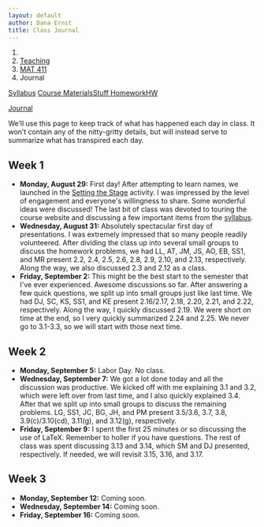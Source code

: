 ```yaml
---
layout: default
author: Dana Ernst
title: Class Journal
---
```


<ol class="breadcrumb">
  <li><a href="/"><i class="fa fa-home"></i></a></li>
  <li><a href="/teaching/">Teaching</a></li>
  <li><a href="/teaching/mat411f16">MAT 411</a></li>
  <li class="active">Journal</li>
</ol>

<div class="row">
<div class="col-xs-12">
<div class="btn-group btn-group-justified">
<a class="btn btn-default btn-success" href="{{site.baseurl}}/teaching/mat411f16/syllabus/">Syllabus</a>

<a class="btn btn-default btn-primary" href="{{site.baseurl}}/teaching/mat411f16/materials/">
<span class="hidden-xs">Course Materials</span><span class="visible-xs">Stuff</span>
</a>

<a class="btn btn-default btn-warning" href="{{site.baseurl}}/teaching/mat411f16/homework/">
<span class="hidden-xs">Homework</span><span class="visible-xs">HW</span>
</a>

<a class="btn btn-default btn-info" href="{{site.baseurl}}/teaching/mat411f16/journal/">Journal</a>
</div>
</div>
</div>

We’ll use this page to keep track of what has happened each day in class. It won’t contain any of the nitty-gritty details, but will instead serve to summarize what has transpired each day.

## Week 1 ##

<ul class="fa-ul">
  <li><i class="fa-li fa fa-calendar-check-o"></i><b>Monday, August 29:</b> First day!  After attempting to learn names, we launched in the <a href="{{ site.baseurl }}/teaching/SettingTheStage.pdf">Setting the Stage</a> activity.  I was impressed by the level of engagement and everyone's willingness to share.  Some wonderful ideas were discussed! The last bit of class was devoted to touring the course website and discussing a few important items from the <a href="{{site.baseurl}}/teaching/mat411f16/syllabus/">syllabus</a>.</li>
  <li><i class="fa-li fa fa-calendar-check-o"></i><b>Wednesday, August 31:</b> Absolutely spectacular first day of presentations.  I was extremely impressed that so many people readily volunteered. After dividing the class up into several small groups to discuss the homework problems, we had LL, AT, JM, JS, AO, EB, SS1, and MR present 2.2, 2.4, 2.5, 2.6, 2.8, 2.9, 2.10, and 2.13, respectively.  Along the way, we also discussed 2.3 and 2.12 as a class.</li>
  <li><i class="fa-li fa fa-calendar-check-o"></i><b>Friday, September 2:</b> This might be the best start to the semester that I've ever experienced.  Awesome discussions so far. After answering a few quick questions, we split up into small groups just like last time.  We had DJ, SC, KS, SS1, and KE present 2.16/2.17, 2.18, 2.20, 2.21, and 2.22, respectively.  Along the way, I quickly discussed 2.19.  We were short on time at the end, so I very quickly summarized 2.24 and 2.25.  We never go to 3.1-3.3, so we will start with those next time.</li>
</ul>
<!--
<ul class="fa-ul">
  <li><i class="fa-li fa fa-calendar-check-o"></i><b>Monday, August 29:</b> First day!  After attempting to learn names, we launched in the <a href="{{ site.baseurl }}/teaching/SettingTheStage.pdf">Setting the Stage</a> activity.  I was impressed by the level of engagement and everyone's willingness to share.  Some wonderful ideas were discussed! The last bit of class was devoted to touring the course website and discussing a few important items from the <a href="{{site.baseurl}}/teaching/mat411f16/syllabus/">syllabus</a>.</li>
  <li><i class="fa-li fa fa-calendar-check-o"></i><b>Wednesday, January 20:</b> First day!  After attempting to learn names, we launched in the <a href="{{ site.baseurl }}/teaching/SettingTheStage.pdf">Setting the Stage</a> activity.  I was impressed by the level of engagement and everyone's willingness to share.  Some wonderful ideas were discussed! The last bit of class was devoted to touring the course website and discussing a few important items from the <a href="{{site.baseurl}}/teaching/mat411f16/syllabus/">syllabus</a>.</li>
  <li><i class="fa-li fa fa-calendar-check-o"></i><b>Friday, January 22:</b> Great first day of student presentations!  I was extremely impressed that so many people readily volunteered.  After answering a few quick questions about the syllabus, I spent a few minutes highlighting a few key features of Spinpossible.  Next, we had JK, GG, LF, IA, EO, KS, and ES present 2.2, 2.3, 2.4, 2.5, 2.6, 2.8, and 2.9, respectively.  I was really pleased with how the presentations went, both for the presenters and for the audience. We didn't get to 2.10-2.12.  We might come back to these on Monday.</li>
</ul> -->

## Week 2 ##

<ul class="fa-ul">
  <li><i class="fa-li fa fa-calendar-check-o"></i><b>Monday, September 5:</b> Labor Day. No class.</li>
  <li><i class="fa-li fa fa-calendar-check-o"></i><b>Wednesday, September 7:</b> We got a lot done today and all the discussion was productive.  We kicked off with me explaining 3.1 and 3.2, which were left over from last time, and I also quickly explained 3.4.  After that we split up into small groups to discuss the remaining problems.  LG, SS1, JC, BG, JH, and PM present 3.5/3.6, 3.7, 3.8, 3.9(c)/3.10(cd), 3.11(g), and 3.12(g), respectively.</li>
  <li><i class="fa-li fa fa-calendar-check-o"></i><b>Friday, September 9:</b> I spent the first 25 minutes or so discussing the use of LaTeX. Remember to holler if you have questions.  The rest of class was spent discussing 3.13 and 3.14, which SM and DJ presented, respectively.  If needed, we will revisit 3.15, 3.16, and 3.17.</li>
</ul>

## Week 3 ##

<ul class="fa-ul">
  <li><i class="fa-li fa fa-calendar-check-o"></i><b>Monday, September 12:</b> Coming soon.</li>
  <li><i class="fa-li fa fa-calendar-check-o"></i><b>Wednesday, September 14:</b> Coming soon.</li>
  <li><i class="fa-li fa fa-calendar-check-o"></i><b>Friday, September 16:</b> Coming soon.</li>
</ul>

<!--

## Week 4 ##

<ul class="fa-ul">
  <li><i class="fa-li fa fa-calendar-check-o"></i><b>Monday, February 8:</b> The major theme of the day was binary operations.  After a short discussion of where we are headed, MT presented 4.27/4.28.  Next, we had KG, KW, RV, RW, AM1, and EO presented 5.8, 5.9, 5.10, 5.11, 5.13, and 5.14, respectively.  EO's attempt at Theorem 5.14 was pretty close, but had some minor notational issues.  Nonetheless, I was impressed.</li>
  <li><i class="fa-li fa fa-calendar-check-o"></i><b>Wednesday, February 10:</b> The first few minutes of class were devoted to discussing the upcoming exam.  Next, we looked at some interesting errors on student work from Weekly Homework 1.  This took quite a bit of time, but I think it was worthwhile.  With the time we had left, BA, HG, and FT presented 5.16, 5.17, and 5.20, respectively.  There were a bunch of problems that we didn't get to. Andrew will be covering for me on Friday and he will pick up where we left off.</li>
  <li><i class="fa-li fa fa-calendar-check-o"></i><b>Friday, February 12:</b> Andrew covered for me while I was out of town.  According to his notes, MN, SW, LF, NW, ER, BS, EO, and GG presented 5.21, 5.23, 5.24, 5.25, 5.26, 5.27, 5.28, and 5.29, respectively.</li>
</ul>

## Week 5 ##

<ul class="fa-ul">
  <li><i class="fa-li fa fa-calendar-check-o"></i><b>Monday, February 15:</b> We chatted very briefly about the exam and then I spent a few minutes comparing solving equations in linear algebra to solving equations in the context of groups.  Next, we had CM, FT, AT, KF, RV, and KS present 5.30, 5.32, 5.33, 5.34, 5.35, and 5.37, respectively.  There were a few problems we didn't get to and students do not need to worry about these for the exams.</li>
  <li><i class="fa-li fa fa-calendar-check-o"></i><b>Wednesday, February 17:</b> The students took the in-class portion of Exam 1.</li>
  <li><i class="fa-li fa fa-calendar-check-o"></i><b>Friday, February 12:</b> After a quick discussion of the take-home portion of Exam 1, we took care of a few outstanding problems.  We had ES, SC, and IA present 5.38, 5.40, and 5.41, respectively.  Next, I spent a few minutes summarizing "the taxonomy of groups" and the phrase "up to isomorphism."  I then lectured over 5.39, 5.42, 5.43, and 5.45.  I'll continue lecturing until the take-home exam is due next week.</li>
</ul>

## Week 6 ##

<ul class="fa-ul">
  <li><i class="fa-li fa fa-calendar-check-o"></i><b>Monday, February 22:</b> After handing back the in-class portion of Exam 1, I launched into lecturing.  We picked up where we left off on Friday with a discussion of the taxonomy of groups and then continued on with the course notes.  I covered 5.46-5.51.</li>
  <li><i class="fa-li fa fa-calendar-check-o"></i><b>Wednesday, February 24:</b> We picked up where we left off. Theorem 5.53 was on Exam 1, so I talked about it very briefly.  Next, we carefully worked through 5.55-5.58.  We left 5.55(d) open with the intention of discussing it later.</li>
  <li><i class="fa-li fa fa-calendar-check-o"></i><b>Friday, February 26:</b> New room!  We moved into a room with more white board space, which makes me very happy.  I divided the class up into 6 small groups and each group was tasked with discussing one of 5.61, 5.62/5.67, 5.63, 5.64, 5.66, and 5.68.  For 10-15 minutes, I let each group discuss their proposed solution to the problem they were assigned. Next, each group's spokesperson discussed their group's solution.  We had AM2, BS, CS, and HG present 5.61, 5.62/5.67, 5.63, and 5.64, respectively.  CS's presentation of Theorem 5.63 was excellent.  We ran out of time and didn't get to discuss 5.66 and 5.68.  We'll likely skip discussing 5.68, but we will squeeze in 5.66 next time.</li>
</ul>

## Week 7 ##

<ul class="fa-ul">
  <li><i class="fa-li fa fa-calendar-check-o"></i><b>Monday, February 29:</b> I was a little out of it today, but had a lot of fun nonetheless.  Just like last time, we divided the class up into several small groups.  After the groups had a chance to work on their respective problems, I finally got around to discussing 5.56(d).  Next, KS walked us through 5.66, which was left over from last time.  The rest of the problems focused on subgroup lattices.  Problems 5.69, 5.70, 5.71, 5.72, 5.73, 5.74, and 5.76/5.77 were presented by GG, MT, SC, EO, RV, MT, and IA, respectively.  Along the way, I discussed 5.75.  Good day!</li>
  <li><i class="fa-li fa fa-calendar-check-o"></i><b>Wednesday, March 2:</b> Class began with me summarizing the homomorphic property and what it means. Next, we divvied up the class into several small groups to discuss problems from the homework.  After a few minutes we started discussing each group's proposed solution.  We had AW, AH, CL, ES, and CM present 5.80, 5.81(a), 5.81(bc), 5.82, and 5.83, respectively.  We didn't get through all of the problems, so we will start with those next time.</li>
  <li><i class="fa-li fa fa-calendar-check-o"></i><b>Friday, March 4:</b> We picked up where we left off.  LF, MN, RW, BA, and IA presented 5.84, 8.85, 5.87, and 5.89, respectively.  Along the way, I discussed 5.88.  This ticked off all the leftovers from last time and got us most of the way through the new problems.  I will discuss Problem 5.91 at the beginning of class next time.  We may end up skipping a discussion on Theorem 5.90.</li>
</ul>

## Week 8 ##

<ul class="fa-ul">
  <li><i class="fa-li fa fa-calendar-check-o"></i><b>Monday, March 7:</b> Today began with me discussing which theorems at the end of Chapter 5 required the function to be an isomorphism.  We will return to this issue in a couple chapters.  Next, we split the class up into seven small groups, each of which was tasked with discussing a particular homework problem.  ER, GG and KF, AT, and AM1 presented 6.3/6.4(abcdef), 6.4(ghijk)/6.5, 6.6, and 6.7, respectively.  Unfortunately, we didn't get to 6.8, 6.9, 6.10, and 6.11, which we will try to squeeze in next time.</li>
  <li><i class="fa-li fa fa-calendar-check-o"></i><b>Wednesday, March 9:</b> JK, AW, SC, ES, IA, and LF presented 6.8(b), 6.10, 6.11, 6.14, 6.16/6.17, and 6.18, respectively.  We'll do with 6.8(a) and 6.20 at the beginning of class next time.</li>
  <li><i class="fa-li fa fa-calendar-check-o"></i><b>Friday, March 11:</b> We finally got to Theorem 6.8(a), which SW presented.  EO also presented 6.20, which was another left over.  After doing these problems, we split up into small groups to tackle most of the problems from homework.  We had MT, RV, RW, AM2, MT, and BS present 6.21, 6.23, 6.28, 6.29, 6.30, and 6.31, respectively.  We'd handle 6.24-6.27 after spring break.</li>
</ul>

## Week 9 ##

<ul class="fa-ul">
  <li><i class="fa-li fa fa-calendar-check-o"></i><b>Monday, March 21:</b> I spent the whole class lecturing.  I picked up where we left off and covered material in the notes up to and including Corollary 6.36.  We started discussing Theorem 6.37 but ran out of time.</li>
  <li><i class="fa-li fa fa-calendar-check-o"></i><b>Wednesday, March 23:</b> After a quick chat about the upcoming exam, we divvied the class up into small groups to work on problems from the homework.  When we brought everyone back together, we had AM2, MN, KF, AT, NW, KG present 6.37, 6.38, 6.41, 6.40(a), 6.40(b), and 6.43, respectively.  Along the way, I discussed 6.39 and 6.42.  We'll wrap up 6.45, 6.46, 6.47, and 6.48 next time.</li>
  <li><i class="fa-li fa fa-calendar-check-o"></i><b>Friday, March 25:</b> It was a fairly busy and action-packed class.  After some discussion about moving the exam to Wednesday, we jumped right into tackling the problems that were left over from last time.  After an involved discussion about 6.45, CS and AH presented 6.46 and 6.47, respectively.  Then we quickly dispensed with 6.48.  Next, we cranked through all of Section 6.2.  We had MT, CM, IA, JK, AM, RV, and SC present 6.50, 6.51, 6.52, 6.53(a), 6.53(b), 6.53(c), and 6.54, respectively.</li>
</ul>

## Week 10 ##

<ul class="fa-ul">
  <li><i class="fa-li fa fa-calendar-check-o"></i><b>Monday, March 28:</b> As usual, we split up into several small groups and after a short period of time, we regrouped to discuss what each group came up with.  We had NW, CL, KG, KS, CM, SC, MT, ER, AT, and BA present 6.56, 6.57, 6.59, 6.60, 6.61, 6.62, 6.63, 6.64, 6.65, and 6.66, respectively.  This was a nice set of problems to do just before the exam.  It seemed like no one had any difficulty.</li>
  <li><i class="fa-li fa fa-calendar-check-o"></i><b>Wednesday, March 30:</b> The students took Exam 2.</li>
  <li><i class="fa-li fa fa-calendar-check-o"></i><b>Friday, April 1:</b> I lectured over Section 6.3.  In particular, I discussed 6.67, 6.68, 6.69, 6.70, 6.76, and 6.77.</li>
</ul>

## Week 11 ##

<ul class="fa-ul">
  <li><i class="fa-li fa fa-calendar-check-o"></i><b>Monday, April 4:</b> I continued lecturing over Section 6.3 of the course notes.  We covered 6.71-6.75, 6.78, 6.79.</li>
  <li><i class="fa-li fa fa-calendar-check-o"></i><b>Wednesday, April 6:</b> We accomplished a lot today! We had EO, CS, SC, AM1, ER, ES, and IA present 6.80, 6.81, 6.82, 6.83, 6.84, 6.85, and 6.86, respectively.</li>
  <li><i class="fa-li fa fa-calendar-check-o"></i><b>Friday, April 8:</b> Another busy day.  We had AW, KG, MT, MN, CL, RW, AH, and BA present 6.92, 6.95, 6.96/6.97, 6.100, 6.101, 6.102, 6.103, 6.104, respectively.  As a class, we also discussed 6.98 and 6.105.  As promised, I will send you a write up of the proof of Lemma 6.91.</li>
</ul>

## Week 12 ##

<ul class="fa-ul">
  <li><i class="fa-li fa fa-calendar-check-o"></i><b>Monday, April 11:</b> After some discussion of Exam 2 and grades, I talked for a bit about cosets.  Along the way, I completed 7.2, 7.3, 7.5, 7.6, and 7.7.  We also had SC and ES show us 7.4(ab) and 7.4(cd), respectively.</li>
  <li><i class="fa-li fa fa-calendar-check-o"></i><b>Wednesday, April 13:</b> After some discussion of cosets and Lagrange's Theorem, we launched into small groups discussing problems. We had KS, CL, IA, BS, MT, GG, RV, and AM2 present 7.8(1), 7.8(2), 7.8(3), 7.8(4), 7.18, 7.19, 7.21, and 7.22, respectively.  This is hard stuff and I'm really pleased with how things are going.</li>
  <li><i class="fa-li fa fa-calendar-check-o"></i><b>Friday, April 15:</b> We had SW, NW, LF, BA, AW, CM, and AM1 present 7.25, 7.26(a), 7.26(b), 7.27, 7.29, 7.30, and 7.31, respectively.  We didn't quite finish 7.31, so we'll start with that next time.</li>
</ul>

## Week 13 ##

<ul class="fa-ul">
  <li><i class="fa-li fa fa-calendar-check-o"></i><b>Monday, April 18:</b> We kicked off with me walking through the proof of Theorem 7.31, which provides an alternative for checking whether a subgroup is normal.  Next, we split into small groups to discuss most of the problems due today.  We had MN, KF, AT, AH, and MT share their group's proposed solutions to 8.6, 8.7, 8.8, 8.13, and 8.15, respectively.  We still have 8.10, 8.11, 8.16, 8.17, and 8.18 as outstanding.</li>
  <li><i class="fa-li fa fa-calendar-check-o"></i><b>Wednesday, April 20:</b> I was really impressed with how things went today.  After some discussion of 8.11 and 8.16, we split up into small groups as usual.  After a few minutes, we had ER, KF, HG, ES, EO, LF, and GG share solutions to 8.17, 8.18, 8.19, 8.20, 8.21, 8.22, and 8.25, respectively.  Theorem 8.10 is still outstanding, but we will tackle it on Friday.</li>
  <li><i class="fa-li fa fa-calendar-check-o"></i><b>Friday, April 22:</b> We finally wrote down a proof of Theorem 8.10 and then I lectured over quotient groups.</li>
</ul>

## Week 14 ##

<ul class="fa-ul">
  <li><i class="fa-li fa fa-calendar-check-o"></i><b>Monday, April 25:</b> The students took the in-class portion of Exam 3.</li>
  <li><i class="fa-li fa fa-calendar-check-o"></i><b>Wednesday, April 27:</b> At lightning speed, I lectured over Chapter 9: Homomorphisms and the First Isomorphism Theorems.</li>
  <li><i class="fa-li fa fa-calendar-check-o"></i><b>Friday, April 29:</b> One of our best days!  AM2, GG, EO, AM1, and CS presented 9.14/9.21, 9.15, 9.16, 9.22, and 9.23, respectively.  There are a few problems we didn't get to, but the conversations we had on the ones we did definitely made up for it.</li>
</ul>

## Week 15 ##

<ul class="fa-ul">
  <li><i class="fa-li fa fa-calendar-check-o"></i><b>Monday, May 2:</b> Our first day of discussing rings.  We were a bit all over the place, but I think folks learned a few things nonetheless.  We had CS, AH, SW, and JK discuss 10.8/10.15/10.16, 10.10, 10.17, and 10.18 respectively.</li>
  <li><i class="fa-li fa fa-calendar-check-o"></i><b>Wednesday, May 4:</b> After handing back the take-home portion of Exam 3, I lectured over 10.10, 10.25, 10.31, and 10.37.  We will do more of the same next time.</li>
  <li><i class="fa-li fa fa-calendar-check-o"></i><b>Friday, May 6:</b> Last day of class!  I'm going to miss this group of students.  After spending a little bit of time reflecting on the semester, I lectured (rather quickly) over the remaining content in Chapter 10.</li>
</ul> -->
